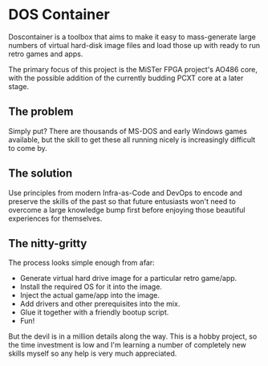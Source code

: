 [![<basvandewiel>](https://circleci.com/gh/basvandewiel/doscontainer.svg?style=svg)](https://app.circleci.com/pipelines/github/basvandewiel/doscontainer)


# DOS Container

Doscontainer is a toolbox that aims to make it easy to mass-generate large numbers of
virtual hard-disk image files and load those up with ready to run retro games and apps.

The primary focus of this project is the MiSTer FPGA project's AO486 core, with the possible
addition of the currently budding PCXT core at a later stage.

## The problem

Simply put? There are thousands of MS-DOS and early Windows games available, but the skill
to get these all running nicely is increasingly difficult to come by.

## The solution

Use principles from modern Infra-as-Code and DevOps to encode and preserve the skills of the
past so that future entusiasts won't need to overcome a large knowledge bump first before
enjoying those beautiful experiences for themselves.

## The nitty-gritty

The process looks simple enough from afar:

  - Generate virtual hard drive image for a particular retro game/app.
  - Install the required OS for it into the image.
  - Inject the actual game/app into the image.
  - Add drivers and other prerequisites into the mix.
  - Glue it together with a friendly bootup script.
  - Fun!

But the devil is in a million details along the way. This is a hobby project, so the time
investment is low and I'm learning a number of completely new skills myself so any help
is very much appreciated.

